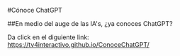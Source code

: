 #Cónoce ChatGPT

##En medio del auge de las IA's, ¿ya conoces ChatGPT?

Da click en el diguiente link:
https://tv4interactivo.github.io/ConoceChatGPT/
